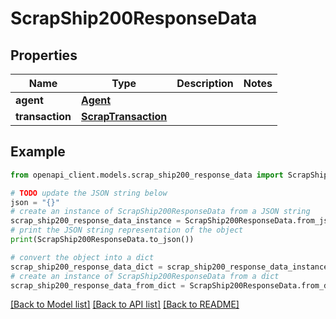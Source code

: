 # ScrapShip200ResponseData


## Properties

Name | Type | Description | Notes
------------ | ------------- | ------------- | -------------
**agent** | [**Agent**](Agent.md) |  | 
**transaction** | [**ScrapTransaction**](ScrapTransaction.md) |  | 

## Example

```python
from openapi_client.models.scrap_ship200_response_data import ScrapShip200ResponseData

# TODO update the JSON string below
json = "{}"
# create an instance of ScrapShip200ResponseData from a JSON string
scrap_ship200_response_data_instance = ScrapShip200ResponseData.from_json(json)
# print the JSON string representation of the object
print(ScrapShip200ResponseData.to_json())

# convert the object into a dict
scrap_ship200_response_data_dict = scrap_ship200_response_data_instance.to_dict()
# create an instance of ScrapShip200ResponseData from a dict
scrap_ship200_response_data_from_dict = ScrapShip200ResponseData.from_dict(scrap_ship200_response_data_dict)
```
[[Back to Model list]](../README.md#documentation-for-models) [[Back to API list]](../README.md#documentation-for-api-endpoints) [[Back to README]](../README.md)


